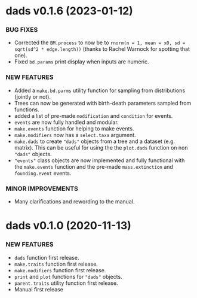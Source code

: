 dads v0.1.6 (2023-01-12) 
=========================

### BUG FIXES

 * Corrected the `BM.process` to now be to `rnorm(n = 1, mean = x0, sd = sqrt(sd^2 * edge.length))` (thanks to Rachel Warnock for spotting that one).
 * Fixed `bd.params` print display when inputs are numeric.

### NEW FEATURES
 
 * Added a `make.bd.parms` utility function for sampling from distributions (jointly or not).
 * Trees can now be generated with birth-death parameters sampled from functions.
 * added a list of pre-made `modification` and `condition` for events.
 * `events` are now fully handled and modular.
 * `make.events` function for helping to make events.
 * `make.modifiers` now has a `select.taxa` argument.
 * `make.dads` to create `"dads"` objects from a tree and a dataset (e.g. matrix). This can be useful for using the the `plot.dads` function on non `"dads"` objects. 
 * `"events"` class objects are now implemented and fully functional with the `make.events` function and the pre-made `mass.extinction` and `founding.event` events.

### MINOR IMPROVEMENTS

 * Many clarifications and rewording to the manual.

dads v0.1.0 (2020-11-13) 
=========================

### NEW FEATURES
 
 * `dads` function first release.
 * `make.traits` function first release.
 * `make.modifiers` function first release.
 * `print` and `plot` functions for `"dads"` objects.
 * `parent.traits` utility function first release.
 * Manual first release

<!-- ### MINOR IMPROVEMENTS

 * INIT

### BUG FIXES

 * INIT
 -->